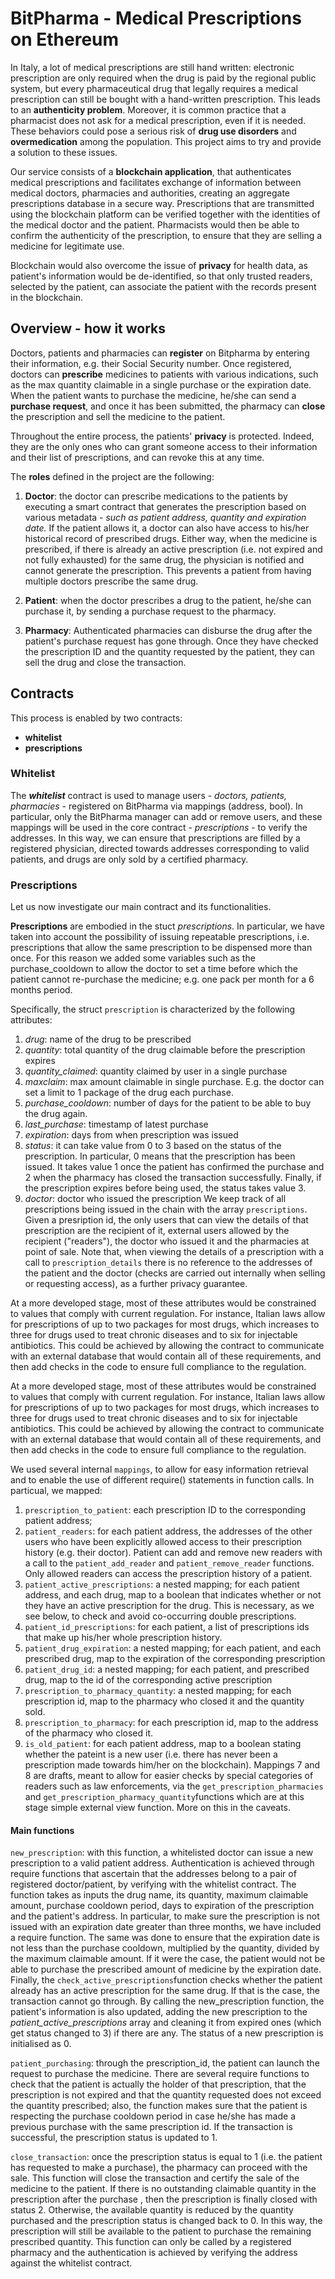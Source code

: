# BitPharma - Medical Prescriptions on Ethereum

In Italy, a lot of medical prescriptions are still hand written: electronic prescription are only required when the drug is paid by the regional public system, but every pharmaceutical drug that legally requires a medical prescription can still be bought with a hand-written prescription. This leads to an **authenticity problem**. Moreover, it is common practice that a pharmacist does not ask for a medical prescription, even if it is needed. These behaviors could pose a serious risk of **drug use disorders** and **overmedication** among the population. This project aims to try and provide a solution to these issues. 

Our service consists of a **blockchain application**, that authenticates medical prescriptions and facilitates exchange of information between medical doctors, pharmacies and authorities, creating an aggregate prescriptions database in a secure way. Prescriptions that are transmitted using the blockchain platform can be verified together with the identities of the medical doctor and the patient. Pharmacists would then be able to confirm the authenticity of the prescription, to ensure that they are selling a medicine for legitimate use. 

Blockchain would also overcome the issue of **privacy** for health data, as patient's information would be de-identified, so that only trusted readers, selected by the patient, can associate the patient with the records present in the blockchain.

## Overview - how it works

Doctors, patients and pharmacies can **register** on Bitpharma by entering their information, e.g. their Social Security number. Once registered, doctors can **prescribe** medicines to patients with various indications, such as the max quantity claimable in a single purchase or the expiration date. 
When the patient wants to purchase the medicine, he/she can send a **purchase request**, and once it has been submitted, the pharmacy can **close** the prescription and sell the medicine to the patient. 

Throughout the entire process, the patients' **privacy** is protected. Indeed, they are the only ones who can grant someone access to their information and their list of prescriptions, and can revoke this at any time. 

The **roles** defined in the project are the following:

 1. **Doctor**: the doctor can prescribe medications to the patients by executing a smart contract that generates the prescription based on various metadata - *such as  patient address, quantity and expiration date.* If the patient allows it, a doctor can also have access to his/her historical record of prescribed drugs. Either way, when the medicine is prescribed, if there is already an active prescription (i.e. not expired and not fully exhausted) for the same drug, the physician is notified and cannot generate the prescription. This prevents a patient from having multiple doctors prescribe the same drug. 

2. **Patient**: when the doctor prescribes a drug to the patient, he/she can purchase it, by sending a purchase request to the pharmacy. 
3. **Pharmacy**: Authenticated pharmacies can disburse the drug after the patient's purchase request has gone through. Once they have checked the prescription ID and the quantity requested by the patient, they can sell the drug and close the transaction. 

## Contracts

This process is enabled by two contracts: 

- **whitelist** 
- **prescriptions**

### Whitelist
The ***whitelist*** contract is used to manage users - *doctors, patients, pharmacies* - registered on BitPharma via mappings (address, bool). In particular, only the BitPharma manager can add or remove users, and these mappings will be used in the core contract - *prescriptions* - to verify the addresses. In this way, we can ensure that prescriptions are filled by a registered physician, directed towards addresses corresponding to valid patients, and drugs are only sold by a certified pharmacy.

### Prescriptions

Let us now investigate our main contract and its functionalities. 

**Prescriptions** are embodied in the stuct *prescriptions*. In particular, we have taken into account the possibility of issuing repeatable prescriptions, i.e. prescriptions that allow the same prescription to be dispensed more than once. For this reason we added some variables such as the purchase_cooldown to allow the doctor to set a time before which the patient cannot re-purchase the medicine; e.g. one pack per month for a 6 months period. 

Specifically, the struct `prescription` is characterized by the following attributes: 

 1. *drug*: name of the drug to be prescribed
 2. *quantity*: total quantity of the drug claimable before the prescription expires
 3. *quantity_claimed*: quantity claimed by user in a single purchase 
 4. *maxclaim*: max amount claimable in single purchase. E.g. the doctor can set a limit to 1 package of the drug each purchase.
 5. *purchase_cooldown*: number of days for the patient to be able to buy the drug again. 
 6. *last_purchase*: timestamp of latest purchase
 7. *expiration*: days from when prescription was issued
 8. *status*: it can take value from 0 to 3 based on the status of the prescription. In particular,  0 means that the prescription has been issued. It takes value 1 once the patient has confirmed the purchase and 2 when the pharmacy has closed the transaction successfully. Finally, if the prescription expires before being used, the status takes value 3.
 9. *doctor*: doctor who issued the prescription
We keep track of all prescriptions being issued in the chain with the array `prescriptions`. Given a presription id, the only users that can view the details of that prescription are the recipient of it, external users allowed by the recipient ("readers"), the doctor who issued it and the pharmacies at point of sale. Note that, when viewing the details of a prescription with a call to `prescription_details` there is no reference to the addresses of the patient and the doctor (checks are carried out internally when selling or requesting access), as a further privacy guarantee.
 
 At a more developed stage, most of these attributes would be constrained to values that comply with current regulation. For instance, Italian laws allow for prescriptions of up to two packages for most drugs, which increases to three for drugs used to treat chronic diseases and to six for injectable antibiotics. This could be achieved by allowing the contract to communicate with an external database that would contain all of these requirements, and then add checks in the code to ensure full compliance to the regulation.

 At a more developed stage, most of these attributes would be constrained to values that comply with current regulation. For instance, Italian laws allow for prescriptions of up to two packages for most drugs, which increases to three for drugs used to treat chronic diseases and to six for injectable antibiotics. This could be achieved by allowing the contract to communicate with an external database that would contain all of these requirements, and then add checks in the code to ensure full compliance to the regulation.
 
We used several internal `mappings`, to allow for easy information retrieval and to enable the use of different require() statements in function calls.
In particual, we mapped:
1. `prescription_to_patient`: each prescription ID to the corresponding patient address;
2. `patient_readers`: for each patient address, the addresses of the other users who have been explicitly allowed access to their prescription history (e.g. their doctor). Patient can add and remove new readers with a call to the `patient_add_reader` and `patient_remove_reader` functions. Only allowed readers can access the prescription history of a patient.  
3. `patient_active_prescriptions`: a nested mapping; for each patient address, and each drug, map to a boolean that indicates whether or not they have an active prescription for the drug. This is necessary, as we see below, to check and avoid co-occurring double prescriptions.
4. `patient_id_prescriptions`: for each patient, a list of prescriptions ids that make up his/her whole prescription history.
5. `patient_drug_expiration`: a nested mapping; for each patient, and each prescribed drug, map to the expiration of the corresponding prescription
6. `patient_drug_id`: a nested mapping;  for each patient, and prescribed drug, map to the id of the corresponding active prescription
7. `prescription_to_pharmacy_quantity`: a nested mapping; for each prescription id, map to the pharmacy who closed it and the quantity sold. 
8. `prescription_to_pharmacy`: for each prescription id, map to the address of the pharmacy who closed it.
9. `is_old_patient`: for each patient address, map to a boolean stating whether the pateint is a new user (i.e. there has never been a prescription made towards him/her on the blockchain).
Mappings 7 and 8 are drafts, meant to allow for easier checks by special categories of readers such as law enforcements, via the `get_prescription_pharmacies` and `get_prescription_pharmacy_quantity`functions which are at this stage simple external view function. More on this in the caveats.

#### Main functions

`new_prescription`: with this function, a whitelisted doctor can issue a new prescription to a valid patient address. Authentication is achieved through require functions that ascertain that the addresses belong to a pair of registered doctor/patient, by verifying with the whitelist contract. The function takes as inputs the drug name, its quantity, maximum claimable amount, purchase cooldown period, days to expiration of the prescription and the patient's address. In particular, to make sure the prescription is not issued with an expiration date greater than three months, we have included a require function. The same was done to ensure that the expiration date is not less than the purchase cooldown, multiplied by the quantity, divided by the maximum claimable amount. If it were the case, the patient would not be able to purchase the prescribed amount of medicine by the expiration date. Finally, the `check_active_prescriptions`function checks whether the patient already has an active prescription for the same drug. If that is the case, the transaction cannot go through. 
By calling the new_prescription function, the patient's information is also updated, adding the new prescription to the *patient_active_prescriptions* array and cleaning it from expired ones (which get status changed to 3) if there are any. The status of a new prescription is initialised as 0.

`patient_purchasing`: through the prescription_id, the patient can launch the request to purchase the medicine. There are several require functions to check that the patient is actually the holder of that prescription, that the prescription is not expired and that the quantity requested does not exceed the quantity prescribed; also, the function makes sure that the patient is respecting the purchase cooldown period in case he/she has made a previous purchase with the same prescription id. If the transaction is successful, the prescription status is updated to 1. 

`close_transaction`: once the prescription status is equal to 1 (i.e. the patient has requested to make a purchase), the pharmacy can proceed with the sale. This function will close the transaction and certify the sale of the medicine to the patient. If there is no outstanding claimable quantity in the prescription after the purchase , then the prescription is finally closed with status 2. Otherwise, the available quantity is reduced by the quantity purchased and the prescription status is changed back to 0. In this way, the prescription will still be available to the patient to purchase the remaining prescribed quantity. This function can only be called by a registered pharmacy and the authentication is achieved by verifying the address against the whitelist contract.

